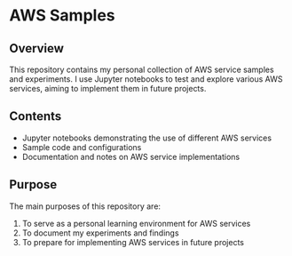# AWS Samples

## Overview

This repository contains my personal collection of AWS service samples and experiments. I use Jupyter notebooks to test and explore various AWS services, aiming to implement them in future projects.

## Contents

- Jupyter notebooks demonstrating the use of different AWS services
- Sample code and configurations
- Documentation and notes on AWS service implementations

## Purpose

The main purposes of this repository are:

1. To serve as a personal learning environment for AWS services
2. To document my experiments and findings
3. To prepare for implementing AWS services in future projects
